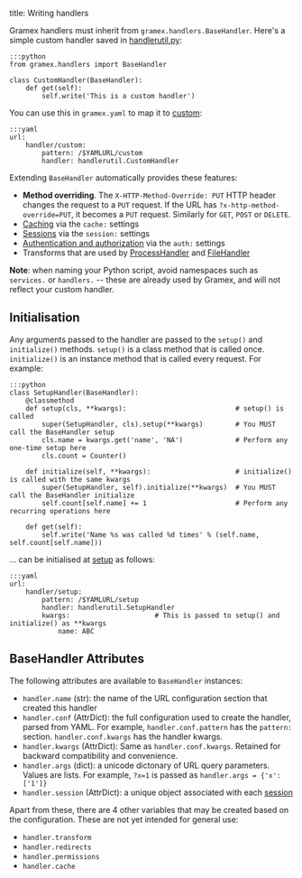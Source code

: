 title: Writing handlers

Gramex handlers must inherit from `gramex.handlers.BaseHandler`. Here's a simple custom handler saved in [handlerutil.py](handlerutil.py):

    :::python
    from gramex.handlers import BaseHandler

    class CustomHandler(BaseHandler):
        def get(self):
            self.write('This is a custom handler')

You can use this in `gramex.yaml` to map it to [custom](custom):

    :::yaml
    url:
        handler/custom:
            pattern: /$YAMLURL/custom
            handler: handlerutil.CustomHandler

Extending `BaseHandler` automatically provides these features:

- **Method overriding**. The `X-HTTP-Method-Override: PUT` HTTP header changes
  the request to a `PUT` request. If the URL has `?x-http-method-override=PUT`,
  it becomes a `PUT` request. Similarly for `GET`, `POST` or `DELETE`.
- [Caching](../cache/) via the `cache:` settings
- [Sessions](../auth/) via the `session:` settings
- [Authentication and authorization](../auth/) via the `auth:` settings
- Transforms that are used by [ProcessHandler](../processhandler/) and [FileHandler](../filehandler/)

**Note**: when naming your Python script, avoid namespaces such as `services.` or
`handlers.` -- these are already used by Gramex, and will not reflect your custom
handler.


## Initialisation

Any arguments passed to the handler are passed to the `setup()` and
`initialize()` methods. `setup()` is a class method that is called once.
`initialize()` is an instance method that is called every request. For example:

    :::python
    class SetupHandler(BaseHandler):
        @classmethod
        def setup(cls, **kwargs):                           # setup() is called 
            super(SetupHandler, cls).setup(**kwargs)        # You MUST call the BaseHandler setup
            cls.name = kwargs.get('name', 'NA')             # Perform any one-time setup here
            cls.count = Counter()

        def initialize(self, **kwargs):                     # initialize() is called with the same kwargs
            super(SetupHandler, self).initialize(**kwargs)  # You MUST call the BaseHandler initialize
            self.count[self.name] += 1                      # Perform any recurring operations here

        def get(self):
            self.write('Name %s was called %d times' % (self.name, self.count[self.name]))

... can be initialised at [setup](setup) as follows:

    :::yaml
    url:
        handler/setup:
            pattern: /$YAMLURL/setup
            handler: handlerutil.SetupHandler
            kwargs:                     # This is passed to setup() and initialize() as **kwargs
                name: ABC


## BaseHandler Attributes

The following attributes are available to `BaseHandler` instances:

- `handler.name` (str): the name of the URL configuration section that created this handler
- `handler.conf` (AttrDict): the full configuration used to create the handler,
  parsed from YAML. For example, `handler.conf.pattern` has the `pattern:`
  section. `handler.conf.kwargs` has the handler kwargs.
- `handler.kwargs` (AttrDict): Same as `handler.conf.kwargs`. Retained for
  backward compatibility and convenience.
- `handler.args` (dict): a unicode dictonary of URL query parameters. Values are
  lists. For example, `?x=1` is passed as `handler.args = {'x': ['1']}`
- `handler.session` (AttrDict): a unique object associated with each [session](../auth/)

Apart from these, there are 4 other variables that may be created based on the
configuration. These are not yet intended for general use:

- `handler.transform`
- `handler.redirects`
- `handler.permissions`
- `handler.cache`
